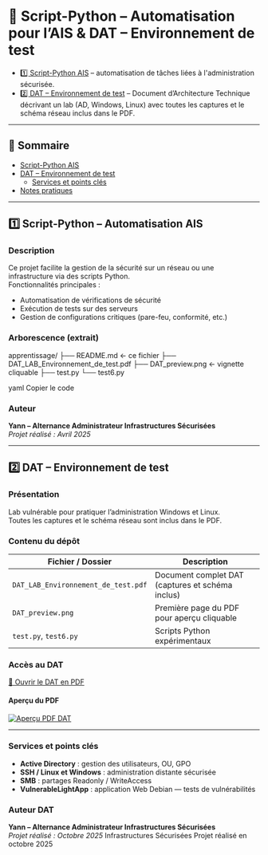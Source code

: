 # 🐍 Script-Python – Automatisation pour l’AIS & DAT – Environnement de test
 

- [1️⃣ Script-Python AIS]() – automatisation de tâches liées à l'administration sécurisée.  
- [2️⃣ DAT – Environnement de test](#2-dat--environnement-de-test) – Document d’Architecture Technique décrivant un lab (AD, Windows, Linux) avec toutes les captures et le schéma réseau inclus dans le PDF.

---

## 📌 Sommaire
- [Script-Python AIS](#1-script-python--automatisation-ais)  
- [DAT – Environnement de test](#2-dat--environnement-de-test)  
  - [Services et points clés](#services-et-points-clés)  
- [Notes pratiques](#notes-pratiques)

---

## 1️⃣ Script-Python – Automatisation AIS

### Description
Ce projet facilite la gestion de la sécurité sur un réseau ou une infrastructure via des scripts Python.  
Fonctionnalités principales :

- Automatisation de vérifications de sécurité  
- Exécution de tests sur des serveurs  
- Gestion de configurations critiques (pare-feu, conformité, etc.)

### Arborescence (extrait)
apprentissage/
├── README.md ← ce fichier
├── DAT_LAB_Environnement_de_test.pdf
├── DAT_preview.png ← vignette cliquable
├── test.py
└── test6.py

yaml
Copier le code

### Auteur
**Yann – Alternance Administrateur Infrastructures Sécurisées**  
_Projet réalisé : Avril 2025_

---

## 2️⃣ DAT – Environnement de test

### Présentation
Lab vulnérable pour pratiquer l’administration Windows et Linux.  
Toutes les captures et le schéma réseau sont inclus dans le PDF.

### Contenu du dépôt
| Fichier / Dossier | Description |
|------------------|-------------|
| `DAT_LAB_Environnement_de_test.pdf` | Document complet DAT (captures et schéma inclus) |
| `DAT_preview.png` | Première page du PDF pour aperçu cliquable |
| `test.py`, `test6.py` | Scripts Python expérimentaux |

### Accès au DAT
[📄 Ouvrir le DAT en PDF](./DAT_LAB_Environnement_de_test.pdf)  

#### Aperçu du PDF
[![Aperçu PDF DAT](./DAT_preview.png)](./DAT_LAB_Environnement_de_test.pdf)

---

### Services et points clés
- **Active Directory** : gestion des utilisateurs, OU, GPO  
- **SSH / Linux et Windows** : administration distante sécurisée  
- **SMB** : partages Readonly / WriteAccess  
- **VulnerableLightApp** : application Web Debian — tests de vulnérabilités  

### Auteur DAT
**Yann – Alternance Administrateur Infrastructures Sécurisées**  
_Projet réalisé : Octobre 2025_
 Infrastructures Sécurisées
Projet réalisé en octobre 2025
